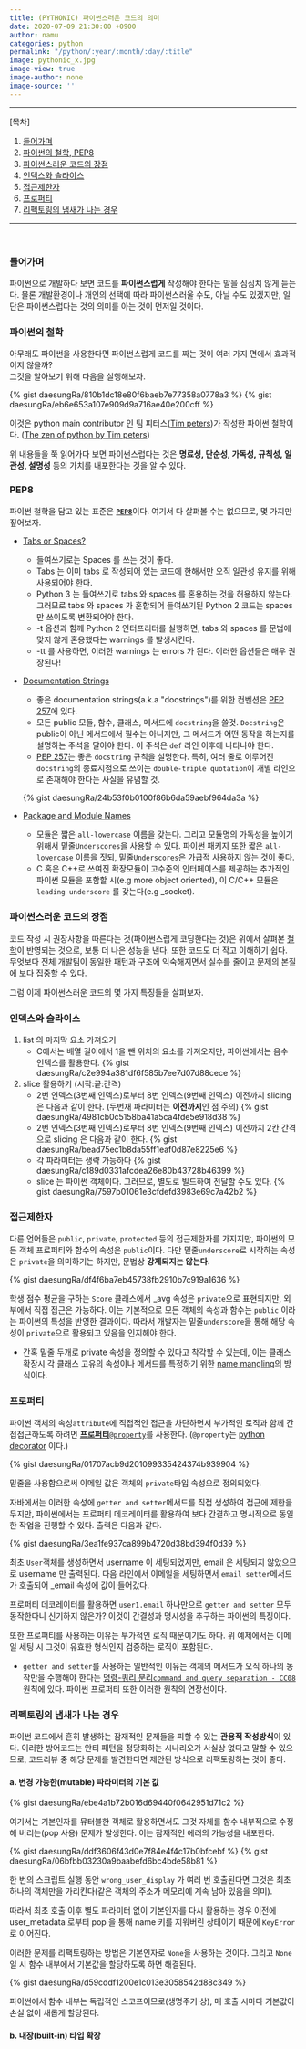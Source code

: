 ```yaml
---
title: (PYTHONIC) 파이썬스러운 코드의 의미
date: 2020-07-09 21:30:00 +0900
author: namu
categories: python
permalink: "/python/:year/:month/:day/:title"
image: pythonic_x.jpg
image-view: true
image-author: none
image-source: ''
---
```



---

[목차]

1. [들어가며](#들어가며)
2. [파이썬의 철학, PEP8](#파이썬의-철학)
3. [파이썬스러운 코드의 장점](#파이썬스러운-코드의-장점)
4. [인덱스와 슬라이스](#인덱스와-슬라이스)
5. [접근제한자](#접근제한자)
6. [프로퍼티](#프로퍼티)
7. [리펙토링의 냄새가 나는 경우](#리펙토링의-냄새가-나는-경우)

---

<br>

### 들어가며

파이썬으로 개발하다 보면 코드를 **파이썬스럽게** 작성해야 한다는 말을 심심치 않게 듣는다.
물론 개발환경이나 개인의 선택에 따라 파이썬스러울 수도, 아닐 수도 있겠지만,
일단은 파이썬스럽다는 것의 의미를 아는 것이 먼저일 것이다.

### 파이썬의 철학

아무래도 파이썬을 사용한다면 파이썬스럽게 코드를 짜는 것이 여러 가지 면에서 효과적이지 않을까?<br>
그것을 알아보기 위해 다음을 실행해보자.

{% gist daesungRa/810b1dc18e80f6baeb7e77358a0778a3 %}
{% gist daesungRa/eb6e653a107e909d9a716ae40e200cff %}

이것은 python main contributor 인 팀 피터스([Tim peters](https://en.wikipedia.org/wiki/Tim_Peters_(software_engineer)))가
작성한 파이썬 철학이다. ([The zen of python by Tim peters](https://www.python.org/dev/peps/pep-0020/#id2))

위 내용들을 쭉 읽어가다 보면 파이썬스럽다는 것은
**명료성, 단순성, 가독성, 규칙성, 일관성, 설명성** 등의 가치를 내포한다는 것을 알 수 있다.

### PEP8

파이썬 철학을 담고 있는 표준은 [**```PEP8```**](https://www.python.org/dev/peps/pep-0008/)이다.
여기서 다 살펴볼 수는 없으므로, 몇 가지만 짚어보자.

- [Tabs or Spaces?](https://www.python.org/dev/peps/pep-0008/#id18)
    - 들여쓰기로는 Spaces 를 쓰는 것이 좋다.
    - Tabs 는 이미 tabs 로 작성되어 있는 코드에 한해서만 오직 일관성 유지를 위해 사용되어야 한다.
    - Python 3 는 들여쓰기로 tabs 와 spaces 를 혼용하는 것을 허용하지 않는다.
    그러므로 tabs 와 spaces 가 혼합되어 들여쓰기된 Python 2 코드는 spaces 만 쓰이도록 변환되어야 한다.
    - -t 옵션과 함께 Python 2 인터프리터를 실행하면, tabs 와 spaces 를 문법에 맞지 않게 혼용했다는 warnings 를 발생시킨다.
    - -tt 를 사용하면, 이러한 warnings 는 errors 가 된다. 이러한 옵션들은 매우 권장된다!

- [Documentation Strings](https://www.python.org/dev/peps/pep-0008/#id33)
    - 좋은 documentation strings(a.k.a "docstrings")를 위한 컨벤션은 [PEP 257](https://www.python.org/dev/peps/pep-0257)에
    있다.
    - 모든 public 모듈, 함수, 클래스, 메서드에 ```docstring```을 쓸것. ```Docstring```은 public이 아닌 메서드에서 필수는 아니지만,
    그 메서드가 어떤 동작을 하는지를 설명하는 주석을 달아야 한다. 이 주석은 ```def``` 라인 이후에 나타나야 한다.
    - [PEP 257](https://www.python.org/dev/peps/pep-0257)는 좋은 ```docstring``` 규칙을 설명한다. 특히, 여러 줄로 이루어진
    ```docstring```의 종료지점으로 쓰이는 ```double-triple quotation```이 개별 라인으로 존재해야 한다는 사실을 유념할 것.
    
    {% gist daesungRa/24b53f0b0100f86b6da59aebf964da3a %}

- [Package and Module Names](https://www.python.org/dev/peps/pep-0008/#id40)
    - 모듈은 짧은 ```all-lowercase``` 이름을 갖는다.
    그리고 모듈명의 가독성을 높이기 위해서 밑줄```Underscores```을 사용할 수 있다.
    파이썬 패키지 또한 짧은 ```all-lowercase``` 이름을 짓되, 밑줄```Underscores```은 가급적 사용하지 않는 것이 좋다.
    - C 혹은 C++로 쓰여진 확장모듈이 고수준의 인터페이스를 제공하는 추가적인 파이썬 모듈을 포함할 시(e.g more object oriented),
    이 C/C++ 모듈은 ```leading underscore``` 를 갖는다(e.g _socket).

### 파이썬스러운 코드의 장점

코드 작성 시 권장사항을 따른다는 것(파이썬스럽게 코딩한다는 것)은 위에서 살펴본
[철학](#파이썬의-철학)이 반영되는 것으로, 보통 더 나은 성능을 낸다. 또한 코드도 더 작고 이해하기 쉽다.
무엇보다 전체 개발팀이 동일한 패턴과 구조에 익숙해지면서 실수를 줄이고 문제의 본질에 보다 집중할 수 있다.

그럼 이제 파이썬스러운 코드의 몇 가지 특징들을 살펴보자.

### 인덱스와 슬라이스

1. list 의 마지막 요소 가져오기
    - C에서는 배열 길이에서 1을 뺀 위치의 요소를 가져오지만, 파이썬에서는 음수 인덱스를 활용한다.
    {% gist daesungRa/c2e994a381df6f585b7ee7d07d88cece %}
2. slice 활용하기 (시작:끝:간격)
    - 2번 인덱스(3번째 인덱스)로부터 8번 인덱스(9번째 인덱스) 이전까지 slicing 은 다음과 같이 한다.
    (두번재 파라미터는 **이전까지**인 점 주의)
    {% gist daesungRa/4981cb0c5158ba41a5ca4fde5e918d38 %}
    - 2번 인덱스(3번째 인덱스)로부터 8번 인덱스(9번째 인덱스) 이전까지 2칸 간격으로 slicing 은 다음과 같이 한다.
    {% gist daesungRa/bead75ec1b8da55ff1eaf0d87e8225e6 %}
    - 각 파라미터는 생략 가능하다
    {% gist daesungRa/c189d0331afcdea26e80b43728b46399 %}
    - slice 는 파이썬 객체이다. 그러므로, 별도로 빌드하여 전달할 수도 있다.
    {% gist daesungRa/7597b01061e3cfdefd3983e69c7a42b2 %}

### 접근제한자

다른 언어들은 ```public```, ```private```, ```protected``` 등의 접근제한자를 가지지만,
파이썬의 모든 객체 프로퍼티와 함수의 속성은 ```public```이다. 다만 밑줄```underscore```로 시작하는 속성은 ```private```을
의미하기는 하지만, 문법상 **강제되지는 않는다.**

{% gist daesungRa/df4f6ba7eb45738fb2910b7c919a1636 %}

학생 점수 평균을 구하는 ```Score``` 클래스에서 _avg 속성은 ```private```으로 표현되지만, 외부에서 직접 접근은 가능하다.
이는 기본적으로 모든 객체의 속성과 함수는 ```public``` 이라는 파이썬의 특성을 반영한 결과이다.
따라서 개발자는 밑줄```underscore```을 통해 해당 속성이 ```private```으로 활용되고 있음을 인지해야 한다.


- 간혹 밑줄 두개로 private 속성을 정의할 수 있다고 착각할 수 있는데, 이는 클래스 확장시 각 클래스 고유의 속성이나 메서드를
특정하기 위한 [name mangling](https://www.geeksforgeeks.org/name-mangling-in-python/)의 방식이다.

### 프로퍼티

파이썬 객체의 속성```attribute```에 직접적인 접근을 차단하면서 부가적인 로직과 함께 간접접근하도록 하려면
[**프로퍼티**```@property```](https://www.programiz.com/python-programming/property)를 사용한다.
(```@property```는 [python decorator]() 이다.)

{% gist daesungRa/01707acb9d201099335424374b939904 %}

밑줄을 사용함으로써 이메일 값은 객체의 ```private```타입 속성으로 정의되었다.

자바에서는 이러한 속성에 ```getter and setter```메서드를 직접 생성하여 접근에 제한을 두지만,
파이썬에서는 프로퍼티 데코레이터를 활용하여 보다 간결하고 명시적으로 동일한 작업을 진행할 수 있다.
출력은 다음과 같다.

{% gist daesungRa/3ea1fe937ca899b4720d38bd394f0d39 %}

최초 ```User```객체를 생성하면서 username 이 세팅되었지만, email 은 세팅되지 않았으므로 username 만 출력된다.
다음 라인에서 이메일을 세팅하면서 ```email setter```메서드가 호출되어 _email 속성에 값이 들어갔다.

프로퍼티 데코레이터를 활용하면 ```user1.email``` 하나만으로 ```getter and setter``` 모두 동작한다니 신기하지 않은가?
이것이 간결성과 명시성을 추구하는 파이썬의 특징이다.

또한 프로퍼티를 사용하는 이유는 부가적인 로직 때문이기도 하다.
위 예제에서는 이메일 세팅 시 그것이 유효한 형식인지 검증하는 로직이 포함된다.

- ```getter and setter```를 사용하는 일반적인 이유는 객체의 메서드가 오직 하나의 동작만을 수행해야 한다는
[명령-쿼리 분리```command and query separation - CC08```](https://en.wikipedia.org/wiki/Command%E2%80%93query_separation)
원칙에 있다.
파이썬 프로퍼티 또한 이러한 원칙의 연장선이다.

### 리펙토링의 냄새가 나는 경우

파이썬 코드에서 흔히 발생하는 잠재적인 문제들을 피할 수 있는 **관용적 작성방식**이 있다.
이러한 방어코드는 안티 패턴을 정당화하는 시나리오가 사실상 없다고 말할 수 있으므로,
코드리뷰 중 해당 문제를 발견한다면 제안된 방식으로 리팩토링하는 것이 좋다.

#### a. 변경 가능한(mutable) 파라미터의 기본 값

{% gist daesungRa/ebe4a1b72b016d69440f0642951d71c2 %}

여기서는 기본인자를 뮤터블한 객체로 활용하면서도 그것 자체를 함수 내부적으로 수정해 버리는(pop 사용)
문제가 발생한다. 이는 잠재적인 에러의 가능성을 내포한다.

{% gist daesungRa/ddf3606f43d0e7f84e4f4c17b0bfcebf %}
{% gist daesungRa/06bfbb03230a9baabefd6bc4bde58b81 %}

한 번의 스크립트 실행 동안 ```wrong_user_display``` 가 여러 번 호출된다면
그것은 최초 하나의 객체만을 가리킨다(같은 객체의 주소가 메모리에 계속 남아 있음을 의미).

따라서 최초 호출 이후 별도 파라미터 없이 기본인자를 다시 활용하는 경우
이전에 user_metadata 로부터 pop 을 통해 name 키를 지워버린 상태이기 때문에 ```KeyError``` 로 이어진다.

이러한 문제를 리팩토링하는 방법은 기본인자로 ```None```을 사용하는 것이다.
그리고 ```None```일 시 함수 내부에서 기본값을 할당하도록 하면 해결된다.

{% gist daesungRa/d59cddf1200e1c013e3058542d88c349 %}

파이썬에서 함수 내부는 독립적인 스코프이므로(생명주기 상), 매 호출 시마다 기본값이 손실 없이 새롭게 할당된다.

#### b. 내장(built-in) 타입 확장
